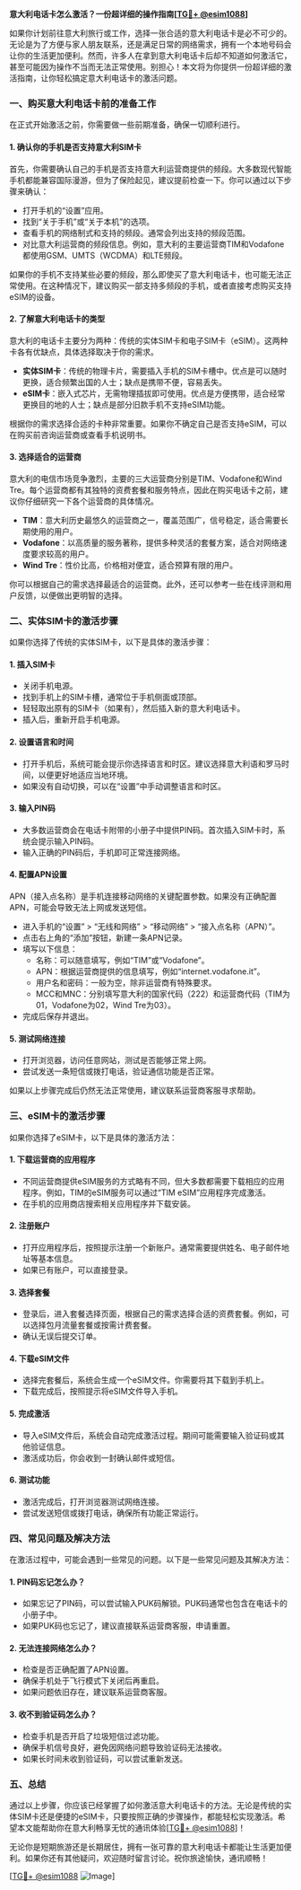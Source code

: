 **意大利电话卡怎么激活？一份超详细的操作指南[[TG💪+ @esim1088](https://t.me/s/esim1088)]**

如果你计划前往意大利旅行或工作，选择一张合适的意大利电话卡是必不可少的。无论是为了方便与家人朋友联系，还是满足日常的网络需求，拥有一个本地号码会让你的生活更加便利。然而，许多人在拿到意大利电话卡后却不知道如何激活它，甚至可能因为操作不当而无法正常使用。别担心！本文将为你提供一份超详细的激活指南，让你轻松搞定意大利电话卡的激活问题。

### 一、购买意大利电话卡前的准备工作

在正式开始激活之前，你需要做一些前期准备，确保一切顺利进行。

#### 1. 确认你的手机是否支持意大利SIM卡

首先，你需要确认自己的手机是否支持意大利运营商提供的频段。大多数现代智能手机都能兼容国际漫游，但为了保险起见，建议提前检查一下。你可以通过以下步骤来确认：

- 打开手机的“设置”应用。
- 找到“关于手机”或“关于本机”的选项。
- 查看手机的网络制式和支持的频段。通常会列出支持的频段范围。
- 对比意大利运营商的频段信息。例如，意大利的主要运营商TIM和Vodafone都使用GSM、UMTS（WCDMA）和LTE频段。

如果你的手机不支持某些必要的频段，那么即使买了意大利电话卡，也可能无法正常使用。在这种情况下，建议购买一部支持多频段的手机，或者直接考虑购买支持eSIM的设备。

#### 2. 了解意大利电话卡的类型

意大利的电话卡主要分为两种：传统的实体SIM卡和电子SIM卡（eSIM）。这两种卡各有优缺点，具体选择取决于你的需求。

- **实体SIM卡**：传统的物理卡片，需要插入手机的SIM卡槽中。优点是可以随时更换，适合频繁出国的人士；缺点是携带不便，容易丢失。
- **eSIM卡**：嵌入式芯片，无需物理插拔即可使用。优点是方便携带，适合经常更换目的地的人士；缺点是部分旧款手机不支持eSIM功能。

根据你的需求选择合适的卡种非常重要。如果你不确定自己是否支持eSIM，可以在购买前咨询运营商或查看手机说明书。

#### 3. 选择适合的运营商

意大利的电信市场竞争激烈，主要的三大运营商分别是TIM、Vodafone和Wind Tre。每个运营商都有其独特的资费套餐和服务特点，因此在购买电话卡之前，建议你仔细研究一下各个运营商的具体情况。

- **TIM**：意大利历史最悠久的运营商之一，覆盖范围广，信号稳定，适合需要长期使用的用户。
- **Vodafone**：以高质量的服务著称，提供多种灵活的套餐方案，适合对网络速度要求较高的用户。
- **Wind Tre**：性价比高，价格相对便宜，适合预算有限的用户。

你可以根据自己的需求选择最适合的运营商。此外，还可以参考一些在线评测和用户反馈，以便做出更明智的选择。

### 二、实体SIM卡的激活步骤

如果你选择了传统的实体SIM卡，以下是具体的激活步骤：

#### 1. 插入SIM卡

- 关闭手机电源。
- 找到手机上的SIM卡槽，通常位于手机侧面或顶部。
- 轻轻取出原有的SIM卡（如果有），然后插入新的意大利电话卡。
- 插入后，重新开启手机电源。

#### 2. 设置语言和时间

- 打开手机后，系统可能会提示你选择语言和时区。建议选择意大利语和罗马时间，以便更好地适应当地环境。
- 如果没有自动切换，可以在“设置”中手动调整语言和时区。

#### 3. 输入PIN码

- 大多数运营商会在电话卡附带的小册子中提供PIN码。首次插入SIM卡时，系统会提示输入PIN码。
- 输入正确的PIN码后，手机即可正常连接网络。

#### 4. 配置APN设置

APN（接入点名称）是手机连接移动网络的关键配置参数。如果没有正确配置APN，可能会导致无法上网或发送短信。

- 进入手机的“设置” > “无线和网络” > “移动网络” > “接入点名称（APN）”。
- 点击右上角的“添加”按钮，新建一条APN记录。
- 填写以下信息：
  - 名称：可以随意填写，例如“TIM”或“Vodafone”。
  - APN：根据运营商提供的信息填写，例如“internet.vodafone.it”。
  - 用户名和密码：一般为空，除非运营商有特殊要求。
  - MCC和MNC：分别填写意大利的国家代码（222）和运营商代码（TIM为01，Vodafone为02，Wind Tre为03）。
- 完成后保存并退出。

#### 5. 测试网络连接

- 打开浏览器，访问任意网站，测试是否能够正常上网。
- 尝试发送一条短信或拨打电话，验证通信功能是否正常。

如果以上步骤完成后仍然无法正常使用，建议联系运营商客服寻求帮助。

### 三、eSIM卡的激活步骤

如果你选择了eSIM卡，以下是具体的激活方法：

#### 1. 下载运营商的应用程序

- 不同运营商提供eSIM服务的方式略有不同，但大多数都需要下载相应的应用程序。例如，TIM的eSIM服务可以通过“TIM eSIM”应用程序完成激活。
- 在手机的应用商店搜索相关应用程序并下载安装。

#### 2. 注册账户

- 打开应用程序后，按照提示注册一个新账户。通常需要提供姓名、电子邮件地址等基本信息。
- 如果已有账户，可以直接登录。

#### 3. 选择套餐

- 登录后，进入套餐选择页面，根据自己的需求选择合适的资费套餐。例如，可以选择包月流量套餐或按需计费套餐。
- 确认无误后提交订单。

#### 4. 下载eSIM文件

- 选择完套餐后，系统会生成一个eSIM文件。你需要将其下载到手机上。
- 下载完成后，按照提示将eSIM文件导入手机。

#### 5. 完成激活

- 导入eSIM文件后，系统会自动完成激活过程。期间可能需要输入验证码或其他验证信息。
- 激活成功后，你会收到一封确认邮件或短信。

#### 6. 测试功能

- 激活完成后，打开浏览器测试网络连接。
- 尝试发送短信或拨打电话，确保所有功能正常运行。

### 四、常见问题及解决方法

在激活过程中，可能会遇到一些常见的问题。以下是一些常见问题及其解决方法：

#### 1. PIN码忘记怎么办？

- 如果忘记了PIN码，可以尝试输入PUK码解锁。PUK码通常也包含在电话卡的小册子中。
- 如果PUK码也忘记了，建议直接联系运营商客服，申请重置。

#### 2. 无法连接网络怎么办？

- 检查是否正确配置了APN设置。
- 确保手机处于飞行模式下关闭后再重启。
- 如果问题依旧存在，建议联系运营商客服。

#### 3. 收不到验证码怎么办？

- 检查手机是否开启了垃圾短信过滤功能。
- 确保手机信号良好，避免因网络问题导致验证码无法接收。
- 如果长时间未收到验证码，可以尝试重新发送。

### 五、总结

通过以上步骤，你应该已经掌握了如何激活意大利电话卡的方法。无论是传统的实体SIM卡还是便捷的eSIM卡，只要按照正确的步骤操作，都能轻松实现激活。希望本文能帮助你在意大利畅享无忧的通讯体验[[TG💪+ @esim1088](https://t.me/s/esim1088)]！

无论你是短期旅游还是长期居住，拥有一张可靠的意大利电话卡都能让生活更加便利。如果你还有其他疑问，欢迎随时留言讨论。祝你旅途愉快，通讯顺畅！

[[TG💪+ @esim1088](https://t.me/s/esim1088) ![Image](https://i.postimg.cc/4NQfJmqS/Snipaste-2025-05-13-00-14-12.png)]